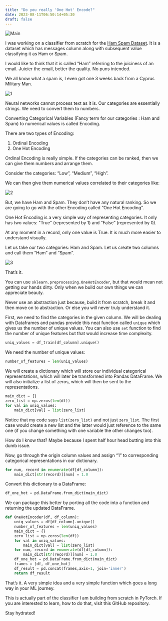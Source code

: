 ```yaml
---
title: "Do you really 'One Hot' Encode?"
date: 2023-08-11T06:50:14+05:30
draft: false
---
```

![Main](/docs/one-hot/Main.png)

I was working on a classifier from scratch for the [Ham Spam Dataset](https://www.kaggle.com/datasets/uciml/sms-spam-collection-dataset). It is a dataset which has messages column along with subsequent value classifying it as Ham or Spam. 

I would like to think that it is called “Ham” referring to the juiciness of an email. Juicier the email, better the quality. No puns intended. 

We all know what a spam is, I even got one 3 weeks back from a Cyprus Military Man. 

![1](/docs/one-hot/1.png)

Neural networks cannot process text as it is. Our categories are essentially strings. We need to convert them to numbers. 

Converting Categorical Variables (Fancy term for our categories : Ham and Spam) to numerical values is called Encoding. 

There are two types of Encoding:
1. Ordinal Encoding
2. One Hot Encoding

Ordinal Encoding is really simple. If the categories can be ranked, then we can give them numbers and arrange them. 

Consider the categories: “Low”, “Medium”, “High”. 

We can then give them numerical values correlated to their categories like:

![2](/docs/one-hot/2.png)

But, we have Ham and Spam. They don’t have any natural ranking. So we are going to go with the other Encoding called “One Hot Encoding”.

One Hot Encoding is a very simple way of representing categories. It only has two values: "True" (represented by 1) and “False” (represented by 0).

At any moment in a record, only one value is True. It is much more easier to understand visually. 

Let us take our two categories: Ham and Spam. Let us create two columns and call them “Ham” and “Spam”. 

![3](/docs/one-hot/3.png)

That’s it.

You can use `sklearn.preprocessing.OneHotEncoder`, but that would mean not getting our hands dirty. Only when we build our own things we can appreciate beauty. 

Never use an abstraction just because, build it from scratch, break it and then move on to abstraction. Or else you will never truly understand it. 

First, we need to find the categories in the given column. We will be dealing with Dataframes and pandas provide this neat function called `unique` which gives us the number of unique values. You can also use `set` function to find the number of unique features but that would increase time complexity. 

```python
uniq_values = df_train[df_column].unique()
```

We need the number of unique values:

```python
number_of_features = len(uniq_values)
```

We will create a dictionary which will store our individual categorical representations, which will later be transformed into Pandas DataFrame. We will also initialize a list of zeros, which will then be sent to the representations. 

```python
main_dict = {}
zero_list = np.zeros(len(df))
for val in uniq_values:
	main_dict[val] = list(zero_list)
```

Notice that my code says `list(zero_list)` and not just `zero_list`. The first case would create a new list and the latter would just reference to the same one (if you change something with one variable the other changes too). 

How do I know that? Maybe because I spent half hour head butting into this dumb issue. 

Now, go through the origin column values and assign “1” to corresponding categorical representations in our dictionary. 

```python
for num, record in enumerate(df[df_column]):
	main_dict[str(record)][num] = 1.0
```

Convert this dictionary to a DataFrame:

```python
df_one_hot = pd.DataFrame.from_dict(main_dict)
```

We can package this better by porting all the code into a function and returning the updated DataFrame.

```python
def OneHotEncoder(df, df_column):
    uniq_values = df[df_column].unique()
    number_of_features = len(uniq_values)
    main_dict = {}
    zero_list = np.zeros(len(df))
    for val in uniq_values:
        main_dict[val] = list(zero_list)
    for num, record in enumerate(df[df_column]):
        main_dict[str(record)][num] = 1.0
    df_one_hot = pd.DataFrame.from_dict(main_dict)
    frames = [df, df_one_hot]
    df_result = pd.concat(frames,axis=1, join='inner')
    return df_result
```

That’s it. A very simple idea and a very simple function which goes a long way in your ML journey. 

This is actually part of the classifier I am building from scratch in PyTorch. If you are interested to learn, how to do that, visit this GitHub repository. 

Stay hydrated!
